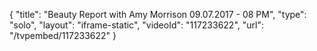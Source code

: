 {
    "title": "Beauty Report with Amy Morrison 09.07.2017 - 08 PM",
    "type": "solo",
    "layout": "iframe-static",
    "videoId": "117233622",
    "url": "\/tvpembed\/117233622"
}